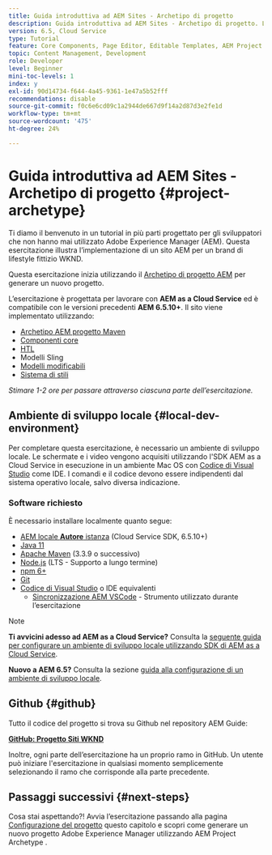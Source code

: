 ```yaml
---
title: Guida introduttiva ad AEM Sites - Archetipo di progetto
description: Guida introduttiva ad AEM Sites - Archetipo di progetto. L’esercitazione WKND è un tutorial in più parti progettato per gli sviluppatori che non hanno mai utilizzato Adobe Experience Manager. Il tutorial illustra l’implementazione di un sito AEM per un brand di lifestyle fittizio, il WKND. L’esercitazione tratta argomenti fondamentali come la configurazione del progetto, gli archetipi Maven, i componenti core, i modelli modificabili, le librerie client e lo sviluppo dei componenti.
version: 6.5, Cloud Service
type: Tutorial
feature: Core Components, Page Editor, Editable Templates, AEM Project Archetype
topic: Content Management, Development
role: Developer
level: Beginner
mini-toc-levels: 1
index: y
exl-id: 90d14734-f644-4a45-9361-1e47a5b52fff
recommendations: disable
source-git-commit: f0c6e6cd09c1a2944de667d9f14a2d87d3e2fe1d
workflow-type: tm+mt
source-wordcount: '475'
ht-degree: 24%

---
```


# Guida introduttiva ad AEM Sites - Archetipo di progetto {#project-archetype}

Ti diamo il benvenuto in un tutorial in più parti progettato per gli sviluppatori che non hanno mai utilizzato Adobe Experience Manager (AEM). Questa esercitazione illustra l’implementazione di un sito AEM per un brand di lifestyle fittizio WKND.

Questa esercitazione inizia utilizzando il [Archetipo di progetto AEM](https://experienceleague.adobe.com/docs/experience-manager-core-components/using/developing/archetype/overview.html?lang=it) per generare un nuovo progetto.

L’esercitazione è progettata per lavorare con **AEM as a Cloud Service** ed è compatibile con le versioni precedenti **AEM 6.5.10+**. Il sito viene implementato utilizzando:

* [Archetipo AEM progetto Maven](https://experienceleague.adobe.com/docs/experience-manager-core-components/using/developing/archetype/overview.html)
* [Componenti core](https://experienceleague.adobe.com/docs/experience-manager-core-components/using/introduction.html?lang=it)
* [HTL](https://experienceleague.adobe.com/docs/experience-manager-htl/using/getting-started/getting-started.html)
* Modelli Sling
* [Modelli modificabili](https://experienceleague.adobe.com/docs/experience-manager-learn/sites/page-authoring/template-editor-feature-video-use.html?lang=it)
* [Sistema di stili](https://experienceleague.adobe.com/docs/experience-manager-learn/sites/page-authoring/style-system-feature-video-use.html)

*Stimare 1-2 ore per passare attraverso ciascuna parte dell’esercitazione.*

## Ambiente di sviluppo locale {#local-dev-environment}

Per completare questa esercitazione, è necessario un ambiente di sviluppo locale. Le schermate e i video vengono acquisiti utilizzando l&#39;SDK AEM as a Cloud Service in esecuzione in un ambiente Mac OS con [Codice di Visual Studio](https://code.visualstudio.com/) come IDE. I comandi e il codice devono essere indipendenti dal sistema operativo locale, salvo diversa indicazione.

### Software richiesto

È necessario installare localmente quanto segue:

* [AEM locale **Autore** istanza](https://experience.adobe.com/#/downloads) (Cloud Service SDK, 6.5.10+)
* [Java 11](https://downloads.experiencecloud.adobe.com/content/software-distribution/en/general.html)
* [Apache Maven](https://maven.apache.org/) (3.3.9 o successivo)
* [Node.js](https://nodejs.org/it/) (LTS - Supporto a lungo termine)
* [npm 6+](https://www.npmjs.com/)
* [Git](https://git-scm.com/)
* [Codice di Visual Studio](https://code.visualstudio.com/) o IDE equivalenti
   * [Sincronizzazione AEM VSCode](https://marketplace.visualstudio.com/items?itemName=yamato-ltd.vscode-aem-sync) - Strumento utilizzato durante l’esercitazione

>[!NOTE]
>
> **Ti avvicini adesso ad AEM as a Cloud Service?** Consulta la [seguente guida per configurare un ambiente di sviluppo locale utilizzando SDK di AEM as a Cloud Service](https://experienceleague.adobe.com/docs/experience-manager-learn/cloud-service/local-development-environment-set-up/overview.html?lang=it).
>
> **Nuovo a AEM 6.5?** Consulta la sezione [guida alla configurazione di un ambiente di sviluppo locale](https://experienceleague.adobe.com/docs/experience-manager-learn/foundation/development/set-up-a-local-aem-development-environment.html?lang=it).

## Github {#github}

Tutto il codice del progetto si trova su Github nel repository AEM Guide:

**[GitHub: Progetto Siti WKND](https://github.com/adobe/aem-guides-wknd)**

Inoltre, ogni parte dell’esercitazione ha un proprio ramo in GitHub. Un utente può iniziare l&#39;esercitazione in qualsiasi momento semplicemente selezionando il ramo che corrisponde alla parte precedente.

## Passaggi successivi {#next-steps}

Cosa stai aspettando?! Avvia l’esercitazione passando alla pagina [Configurazione del progetto](project-setup.md) questo capitolo e scopri come generare un nuovo progetto Adobe Experience Manager utilizzando AEM Project Archetype .
